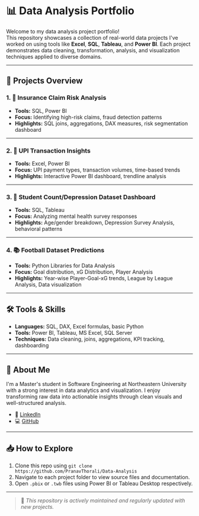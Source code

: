 # 📊 Data Analysis Portfolio

Welcome to my data analysis project portfolio!  
This repository showcases a collection of real-world data projects I've worked on using tools like **Excel**, **SQL**, **Tableau**, and **Power BI**. Each project demonstrates data cleaning, transformation, analysis, and visualization techniques applied to diverse domains.

---

## 📁 Projects Overview

### 1. 💼 Insurance Claim Risk Analysis
- **Tools:** SQL, Power BI  
- **Focus:** Identifying high-risk claims, fraud detection patterns  
- **Highlights:** SQL joins, aggregations, DAX measures, risk segmentation dashboard  

---

### 2. 📱 UPI Transaction Insights
- **Tools:** Excel, Power BI  
- **Focus:** UPI payment types, transaction volumes, time-based trends  
- **Highlights:** Interactive Power BI dashboard, trendline analysis  

---

### 3. 🧠 Student Count/Depression Dataset Dashboard
- **Tools:** SQL, Tableau  
- **Focus:** Analyzing mental health survey responses  
- **Highlights:** Age/gender breakdown, Depression Survey Analysis, behavioral patterns  

---

### 4. 📚 Football Dataset Predictions
- **Tools:** Python Libraries for Data Analysis 
- **Focus:** Goal distribution, xG Distribution, Player Analysis  
- **Highlights:** Year-wise Player-Goal-xG trends, League by League Analysis, Data visualization  

---

## 🛠 Tools & Skills
- **Languages:** SQL, DAX, Excel formulas, basic Python
- **Tools:** Power BI, Tableau, MS Excel, SQL Server
- **Techniques:** Data cleaning, joins, aggregations, KPI tracking, dashboarding

---

## 📌 About Me
I'm a Master's student in Software Engineering at Northeastern University with a strong interest in data analytics and visualization. I enjoy transforming raw data into actionable insights through clean visuals and well-structured analysis.

- 🔗 [LinkedIn](https://www.linkedin.com/in/pranav-thorali-568785222/)
- 💻 [GitHub](https://github.com/pranavthorali)

---

## 📥 How to Explore
1. Clone this repo using `git clone https://github.com/PranavThorali/Data-Analysis`
2. Navigate to each project folder to view source files and documentation.
3. Open `.pbix` or `.twb` files using Power BI or Tableau Desktop respectively.

---

> 📢 *This repository is actively maintained and regularly updated with new projects.*
